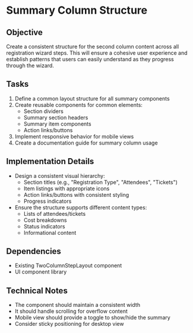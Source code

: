 # Summary Column Structure

## Objective
Create a consistent structure for the second column content across all registration wizard steps. This will ensure a cohesive user experience and establish patterns that users can easily understand as they progress through the wizard.

## Tasks
1. Define a common layout structure for all summary components
2. Create reusable components for common elements:
   - Section dividers
   - Summary section headers
   - Summary item components
   - Action links/buttons
3. Implement responsive behavior for mobile views
4. Create a documentation guide for summary column usage

## Implementation Details
- Design a consistent visual hierarchy:
  - Section titles (e.g., "Registration Type", "Attendees", "Tickets")
  - Item listings with appropriate icons
  - Action links/buttons with consistent styling
  - Progress indicators
- Ensure the structure supports different content types:
  - Lists of attendees/tickets
  - Cost breakdowns
  - Status indicators
  - Informational content

## Dependencies
- Existing TwoColumnStepLayout component
- UI component library

## Technical Notes
- The component should maintain a consistent width
- It should handle scrolling for overflow content
- Mobile view should provide a toggle to show/hide the summary
- Consider sticky positioning for desktop view